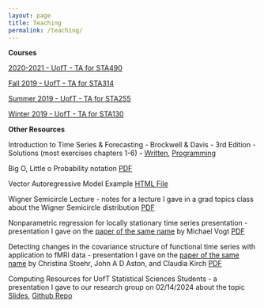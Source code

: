 ```yaml
---
layout: page
title: Teaching
permalink: /teaching/
---
```


**Courses**

<a href="https://daveveitch.github.io/teaching/2020Y-STA490/">2020-2021 - UofT - TA for STA490</a>

<a href="https://daveveitch.github.io/teaching/2019F-STA314/">Fall 2019 - UofT - TA for STA314</a>

<a href="https://daveveitch.github.io/teaching/2019S-STA255/">Summer 2019 - UofT - TA for STA255</a>

<a href="https://daveveitch.github.io/teaching/2019S-STA130/">Winter 2019 - UofT - TA for STA130</a>

**Other Resources**

Introduction to Time Series & Forecasting - Brockwell & Davis - 3rd Edition - Solutions (most exercises chapters 1-6) - <a href="https://drive.google.com/open?id=14kxV2Gnkv1iE-HgxCBPelCWcZeRe_8R7">Written</a>, <a href="https://github.com/daveveitch/UofT/tree/master/Time%20Series%20Reading%20Course/BD%20Exercises">Programming</a>

Big O, Little o Probability notation <a href="https://drive.google.com/file/d/1D5iYrDKfL68s2z0-FUUfftrV79G0bPu-/view?usp=sharing">PDF</a> 

Vector Autoregressive Model Example  <a href="https://daveveitch.github.io/assets/GoogleFluVAR.html">HTML File</a> 

Wigner Semicircle Lecture - notes for a lecture I gave in a grad topics class about the Wigner Semicircle distribution  <a href="https://daveveitch.github.io/teaching/2021-MAT1128/wignerlecture.pdf">PDF</a> 

Nonparametric regression for locally stationary time series presentation - presentation I gave on the <a href="https://www.jstor.org/stable/41806549">paper of the same name</a>  by Michael Vogt <a href="https://daveveitch.github.io/teaching/2022-STA4506/nstspresentation.pdf">PDF</a> 

Detecting changes in the covariance structure of functional time series with application to fMRI data - presentation I gave on the <a href="https://doi.org/10.1016/j.ecosta.2020.04.004">paper of the same name</a> by Christina Stoehr, John A D Aston, and Claudia Kirch <a href="https://daveveitch.github.io/teaching/Other/covariancechangepresentation.pdf">PDF</a>

Computing Resources for UofT Statistical Sciences Students - a presentation I gave to our research group on 02/14/2024 about the topic <a href="https://github.com/daveveitch/Presentations/blob/main/ComputingResources/computingresources.pdf">Slides</a>, <a href="https://github.com/daveveitch/Presentations/tree/main/ComputingResources">Github Repo</a>

